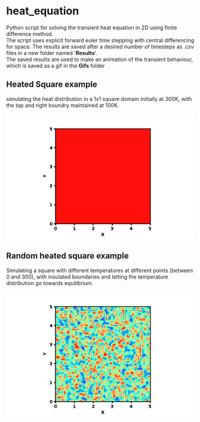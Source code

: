 # heat_equation
Python script for solving the transient heat equation in 2D using finite difference method.  
The script uses explicit forward euler time stepping with central differencing for space. The results are saved after a desired number of timesteps as .csv files in a new folder named '__Results__'.  
The saved results are used to make an animation of the transient behaviour, which is saved as a gif in the __Gifs__ folder

## Heated Square example
simulating the heat distribution in a 1x1 square domain initially at 300K, with the top and right boundry maintained at 100K.  

![](https://github.com/subhamkd/heat_equation/blob/main/Gifs/SolidSquare.gif)

## Random heated square example
Simulating a square with different temperatures at different points (between 0 and 300), with insulated boundaries and letting the temperature distribution go towards equilibrium.

![](https://github.com/subhamkd/heat_equation/blob/main/Gifs/randomHeated.gif)